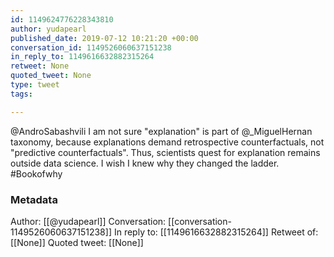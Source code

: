 ```yaml
---
id: 1149624776228343810
author: yudapearl
published_date: 2019-07-12 10:21:20 +00:00
conversation_id: 1149526060637151238
in_reply_to: 1149616632882315264
retweet: None
quoted_tweet: None
type: tweet
tags:

---
```


@AndroSabashvili I am not sure "explanation" is part of @_MiguelHernan taxonomy, because explanations demand retrospective counterfactuals, not "predictive counterfactuals". Thus, scientists quest for explanation remains outside data science. I wish I knew why they changed the ladder. #Bookofwhy

### Metadata

Author: [[@yudapearl]]
Conversation: [[conversation-1149526060637151238]]
In reply to: [[1149616632882315264]]
Retweet of: [[None]]
Quoted tweet: [[None]]
